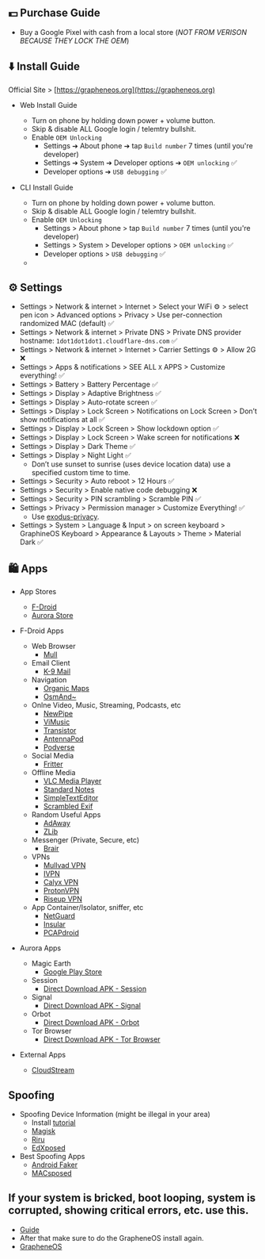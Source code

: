 ## 💵 Purchase Guide

- Buy a Google Pixel with cash from a local store (*NOT FROM VERISON BECAUSE THEY LOCK THE OEM*)

## ⬇️ Install Guide

Official Site > [https://grapheneos.org](https://grapheneos.org)

- Web Install Guide
  - Turn on phone by holding down power + volume button.
  - Skip & disable ALL Google login / telemtry bullshit.
  - Enable `OEM Unlocking`
    - Settings ➔ About phone ➔ tap `Build number` 7 times (until you're developer)
    - Settings ➔ System ➔ Developer options ➔ `OEM unlocking` ✅
    - Developer options ➔ `USB debugging` ✅

- CLI Install Guide
  - Turn on phone by holding down power + volume button.
  - Skip & disable ALL Google login / telemtry bullshit.
  - Enable `OEM Unlocking`
    - Settings > About phone > tap `Build number` 7 times (until you're developer)
    - Settings > System > Developer options > `OEM unlocking` ✅
    - Developer options > `USB debugging` ✅
  - 

## ⚙️ Settings

- Settings > Network & internet > Internet > Select your WiFi ⚙️ > select pen icon > Advanced options > Privacy > Use per-connection randomized MAC (default) ✅
- Settings > Network & internet > Private DNS > Private DNS provider hostname: `1dot1dot1dot1.cloudflare-dns.com` ✅
- Settings > Network & internet > Internet > Carrier Settings ⚙️ > Allow 2G ❌
- Settings > Apps & notifications > SEE ALL `X` APPS > Customize everything! ✅
- Settings > Battery > Battery Percentage ✅
- Settings > Display > Adaptive Brightness ✅
- Settings > Display > Auto-rotate screen ✅
- Settings > Display > Lock Screen > Notifications on Lock Screen > Don’t show notifications at all ✅
- Settings > Display > Lock Screen > Show lockdown option ✅
- Settings > Display > Lock Screen > Wake screen for notifications ❌
- Settings > Display > Dark Theme ✅
- Settings > Display > Night Light ✅
  - Don’t use sunset to sunrise (uses device location data) use a specified custom time to time.
- Settings > Security > Auto reboot > 12 Hours ✅
- Settings > Security > Enable native code debugging ❌
- Settings > Security > PIN scrambling > Scramble PIN ✅
- Settings > Privacy > Permission manager > Customize Everything! ✅
  - Use [exodus-privacy](https://exodus-privacy.eu.org/).
- Settings > System > Language & Input > on screen keyboard > GraphineOS Keyboard > Appearance & Layouts > Theme > Material Dark ✅

## 🛍️ Apps

- App Stores
  - [F-Droid](https://f-droid.org/)
  - [Aurora Store](https://f-droid.org/en/packages/com.aurora.store/)

- F-Droid Apps
  - Web Browser
      - [Mull](https://f-droid.org/en/packages/us.spotco.fennec_dos/)
  - Email Client
      - [K-9 Mail](https://f-droid.org/en/packages/com.fsck.k9/)
  - Navigation
      - [Organic Maps](https://f-droid.org/en/packages/app.organicmaps/)
      - [OsmAnd~](https://f-droid.org/en/packages/net.osmand.plus/)
  - Onlne Video, Music, Streaming, Podcasts, etc
      - [NewPipe](https://f-droid.org/en/packages/org.schabi.newpipe/)
      - [ViMusic](https://f-droid.org/en/packages/it.vfsfitvnm.vimusic/)
      - [Transistor](https://f-droid.org/en/packages/org.y20k.transistor/)
      - [AntennaPod](https://f-droid.org/en/packages/de.danoeh.antennapod/)
      - [Podverse](https://f-droid.org/en/packages/com.podverse.fdroid/)
  - Social Media
      - [Fritter](https://f-droid.org/en/packages/com.jonjomckay.fritter/)
  - Offline Media
      - [VLC Media Player](https://f-droid.org/en/packages/org.videolan.vlc/)
      - [Standard Notes](https://f-droid.org/en/packages/com.standardnotes/)
      - [SimpleTextEditor](https://f-droid.org/en/packages/com.maxistar.textpad/)
      - [Scrambled Exif](https://f-droid.org/en/packages/com.jarsilio.android.scrambledeggsif/)
  - Random Useful Apps
    - [AdAway](https://github.com/AdAway/AdAway/releases/latest)
    - [ZLib](https://b-ok.cc/android)
  - Messenger (Private, Secure, etc)
      - [Brair](https://f-droid.org/en/packages/org.briarproject.briar.android/)
  - VPNs
      - [Mullvad VPN](https://f-droid.org/en/packages/net.mullvad.mullvadvpn/)
      - [IVPN](https://f-droid.org/en/packages/net.ivpn.client/)
      - [Calyx VPN](https://f-droid.org/en/packages/org.calyxinstitute.vpn/)
      - [ProtonVPN](https://f-droid.org/en/packages/ch.protonvpn.android/)
      - [Riseup VPN](https://f-droid.org/en/packages/se.leap.riseupvpn/)
  - App Container/Isolator, sniffer, etc
      - [NetGuard](https://f-droid.org/en/packages/eu.faircode.netguard/)
      - [Insular](https://f-droid.org/en/packages/com.oasisfeng.island.fdroid/)
      - [PCAPdroid](https://f-droid.org/en/packages/com.emanuelef.remote_capture/)

- Aurora Apps
  - Magic Earth
    - [Google Play Store](https://play.google.com/store/apps/details?id=com.generalmagic.magicearth)
  - Session
    - [Direct Download APK - Session](https://github.com/oxen-io/session-android/releases/latest)
  - Signal
    - [Direct Download APK - Signal](https://signal.org/android/apk/)
  - Orbot
    - [Direct Download APK - Orbot](https://github.com/guardianproject/orbot/releases/latest)
  - Tor Browser
    - [Direct Download APK - Tor Browser](https://www.torproject.org/download/#android)

- External Apps
  - [CloudStream](https://cloudstream.cf/)

## Spoofing
- Spoofing Device Information (might be illegal in your area)
  - Install [tutorial](https://www.youtube.com/watch?v=4ZS5QiWB8WI)
  - [Magisk](https://github.com/topjohnwu/Magisk/releases/latest)
  - [Riru](https://github.com/RikkaApps/Riru/releases/latest)
  - [EdXposed](https://github.com/ElderDrivers/EdXposed/releases/latest)
- Best Spoofing Apps
  - [Android Faker](https://github.com/Xposed-Modules-Repo/com.android1500.androidfaker/releases/latest)
  - [MACsposed](https://github.com/DavidBerdik/MACsposed/releases/latest)

## If your system is bricked, boot looping, system is corrupted, showing critical errors, etc. use this.
- [Guide](https://forum.xda-developers.com/t/guide-flashing-a-factory-image-with-fastboot-return-to-stock.1907796/)
- After that make sure to do the GrapheneOS install again.
- [GrapheneOS](https://grapheneos.org/install/)
